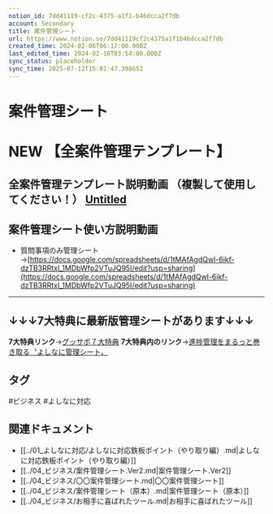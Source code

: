 ```yaml
---
notion_id: 7dd41119-cf2c-4375-a1f1-b46dcca2f7db
account: Secondary
title: 案件管理シート
url: https://www.notion.so/7dd41119cf2c4375a1f1b46dcca2f7db
created_time: 2024-02-06T06:17:00.000Z
last_edited_time: 2024-02-16T03:54:00.000Z
sync_status: placeholder
sync_time: 2025-07-12T15:01:47.398652
---
```

# 案件管理シート

# NEW 【全案件管理テンプレート】
全案件管理テンプレート説明動画
（複製して使用してください！）
[Untitled](https://www.notion.so/15048d5f841440218de6758ca03ac2bb) 
---
## 案件管理シート使い方説明動画
- 質問事項のみ管理シート→[https://docs.google.com/spreadsheets/d/1tMAfAgdQwl-6ikf-dzTB3RRtxI_1MDbWfp2VTuJQ95I/edit?usp=sharing](https://docs.google.com/spreadsheets/d/1tMAfAgdQwl-6ikf-dzTB3RRtxI_1MDbWfp2VTuJQ95I/edit?usp=sharing)
---
## **↓↓↓7大特典に最新版管理シートがあります↓↓↓**
**7大特典リンク**→[グッサポ７大特典](https://www.notion.so/902efa2f96e64e189b1ccf82e19db772) 
**7大特典内のリンク**→[進捗管理をまるっと巻き取る〝よしなに管理シート〟](https://www.notion.so/3562979e968944ec840eae44c920856d) 

## タグ

#ビジネス #よしなに対応 

## 関連ドキュメント

- [[../01_よしなに対応/よしなに対応鉄板ポイント（やり取り編）.md|よしなに対応鉄板ポイント（やり取り編）]]
- [[../04_ビジネス/案件管理シート.Ver2.md|案件管理シート.Ver2]]
- [[../04_ビジネス/〇〇案件管理シート.md|〇〇案件管理シート]]
- [[../04_ビジネス/案件管理シート（原本）.md|案件管理シート（原本）]]
- [[../04_ビジネス/お相手に喜ばれたツール.md|お相手に喜ばれたツール]]
